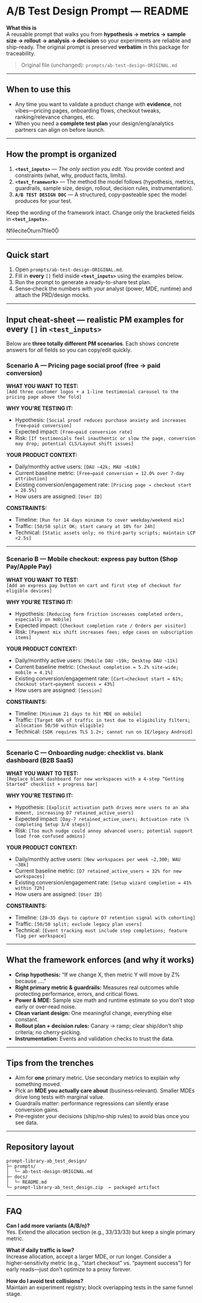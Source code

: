 # A/B Test Design Prompt — README

**What this is**  
A reusable prompt that walks you from **hypothesis → metrics → sample size → rollout → analysis → decision** so your experiments are reliable and ship-ready. The original prompt is preserved **verbatim** in this package for traceability.

> Original file (unchanged): `prompts/ab-test-design-ORIGINAL.md`

---

## When to use this
- Any time you want to validate a product change with **evidence**, not vibes—pricing pages, onboarding flows, checkout tweaks, ranking/relevance changes, etc.  
- When you need a **complete test plan** your design/eng/analytics partners can align on before launch.

---

## How the prompt is organized

1. **`<test_inputs>`** — _The only section you edit._ You provide context and constraints (what, why, product facts, limits).  
2. **`<test_framework>`** — The method the model follows (hypothesis, metrics, guardrails, sample size, design, rollout, decision rules, instrumentation).  
3. **`A/B TEST DESIGN DOC`** — A structured, copy‑pasteable spec the model produces for your test.

Keep the wording of the framework intact. Change only the bracketed fields in **`<test_inputs>`**.

fileciteturn7file0

---

## Quick start
1. Open `prompts/ab-test-design-ORIGINAL.md`.  
2. Fill in **every** `[]` field inside **`<test_inputs>`** using the examples below.  
3. Run the prompt to generate a ready-to-share test plan.  
4. Sense‑check the numbers with your analyst (power, MDE, runtime) and attach the PRD/design mocks.

---

## Input cheat‑sheet — realistic PM examples for **every `[]`** in `<test_inputs>`

Below are **three totally different PM scenarios**. Each shows concrete answers for _all_ fields so you can copy/edit quickly.

### Scenario A — Pricing page social proof (free → paid conversion)

**WHAT YOU WANT TO TEST:**  
`[Add three customer logos + a 1‑line testimonial carousel to the pricing page above the fold]`

**WHY YOU'RE TESTING IT:**  
- Hypothesis: `[Social proof reduces purchase anxiety and increases free→paid conversion]`  
- Expected impact: `[Free→paid conversion rate]`  
- Risk: `[If testimonials feel inauthentic or slow the page, conversion may drop; potential CLS/Layout shift issues]`

**YOUR PRODUCT CONTEXT:**  
- Daily/monthly active users: `[DAU ~42k; MAU ~610k]`  
- Current baseline metric: `[Free→paid conversion = 12.0% over 7‑day attribution]`  
- Existing conversion/engagement rate: `[Pricing page → checkout start = 28.5%]`  
- How users are assigned: `[User ID]`

**CONSTRAINTS:**  
- Timeline: `[Run for 14 days minimum to cover weekday/weekend mix]`  
- Traffic: `[50/50 split OK; start canary at 10% for 24h]`  
- Technical: `[Static assets only; no third‑party scripts; maintain LCP <2.5s]`

---

### Scenario B — Mobile checkout: express pay button (Shop Pay/Apple Pay)

**WHAT YOU WANT TO TEST:**  
`[Add an express pay button on cart and first step of checkout for eligible devices]`

**WHY YOU'RE TESTING IT:**  
- Hypothesis: `[Reducing form friction increases completed orders, especially on mobile]`  
- Expected impact: `[Checkout completion rate / Orders per visitor]`  
- Risk: `[Payment mix shift increases fees; edge cases on subscription items]`

**YOUR PRODUCT CONTEXT:**  
- Daily/monthly active users: `[Mobile DAU ~19k; Desktop DAU ~11k]`  
- Current baseline metric: `[Checkout completion = 5.2% site‑wide; mobile = 4.1%]`  
- Existing conversion/engagement rate: `[Cart→checkout start = 61%; checkout start→payment success = 43%]`  
- How users are assigned: `[Session]`

**CONSTRAINTS:**  
- Timeline: `[Minimum 21 days to hit MDE on mobile]`  
- Traffic: `[Target 60% of traffic in test due to eligibility filters; allocation 50/50 within eligible]`  
- Technical: `[SDK requires TLS 1.2+; cannot run on IE/legacy Android]`

---

### Scenario C — Onboarding nudge: checklist vs. blank dashboard (B2B SaaS)

**WHAT YOU WANT TO TEST:**  
`[Replace blank dashboard for new workspaces with a 4‑step “Getting Started” checklist + progress bar]`

**WHY YOU'RE TESTING IT:**  
- Hypothesis: `[Explicit activation path drives more users to an aha moment, increasing D7 retained_active_users]`  
- Expected impact: `[Day‑7 retained_active_users; Activation rate (% completing Setup 3/4 steps)]`  
- Risk: `[Too much nudge could annoy advanced users; potential support load from confused admins]`

**YOUR PRODUCT CONTEXT:**  
- Daily/monthly active users: `[New workspaces per week ~2,300; WAU ~38k]`  
- Current baseline metric: `[D7 retained_active_users = 32% for new workspaces]`  
- Existing conversion/engagement rate: `[Setup wizard completion = 41% within 72h]`  
- How users are assigned: `[User ID]`

**CONSTRAINTS:**  
- Timeline: `[28–35 days to capture D7 retention signal with cohorting]`  
- Traffic: `[50/50 split; exclude legacy plan users]`  
- Technical: `[Event tracking must include step completions; feature flag per workspace]`

---

## What the framework enforces (and why it works)

- **Crisp hypothesis:** “If we change X, then metric Y will move by Z% because ….”  
- **Right primary metric & guardrails:** Measures real outcomes while protecting performance, errors, and critical flows.  
- **Power & MDE:** Sample size math and runtime estimate so you don’t stop early or over‑read noise.  
- **Clean variant design:** One meaningful change, everything else constant.  
- **Rollout plan + decision rules:** Canary → ramp; clear ship/don’t ship criteria; no cherry‑picking.  
- **Instrumentation:** Events and validation checks to trust the data.

---

## Tips from the trenches
- Aim for **one** primary metric. Use secondary metrics to explain _why_ something moved.  
- Pick an **MDE you actually care about** (business‑relevant). Smaller MDEs drive long tests with marginal value.  
- Guardrails matter: performance regressions can silently erase conversion gains.  
- Pre‑register your decisions (ship/no‑ship rules) to avoid bias once you see data.

---

## Repository layout

```
prompt-library-ab_test_design/
├─ prompts/
│  └─ ab-test-design-ORIGINAL.md
├─ docs/
│  └─ README.md
└─ prompt-library-ab_test_design.zip  ← packaged artifact
```

---

## FAQ
**Can I add more variants (A/B/n)?**  
Yes. Extend the allocation section (e.g., 33/33/33) but keep a single primary metric.

**What if daily traffic is low?**  
Increase allocation, accept a larger MDE, or run longer. Consider a higher‑sensitivity metric (e.g., “start checkout” vs. “payment success”) for early reads—just don’t optimize to a proxy forever.

**How do I avoid test collisions?**  
Maintain an experiment registry; block overlapping tests in the same funnel stage.

